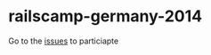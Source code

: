 railscamp-germany-2014
======================

Go to the [issues](https://github.com/railscamp/railscamp-germany-2014/issues) to particiapte
